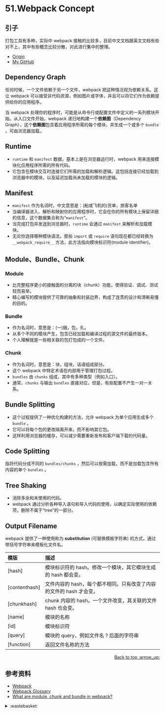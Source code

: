 # 51.Webpack Concept
## <a name="start"></a> 引子
打包工具有多种，实际中 webpack 接触的比较多，目前中文文档跟英文文档有些对不上，其中有些概念比较分散，对此进行集中的整理。


- [Origin][url-origin]
- [My GitHub][url-my-github]

## <a name="dependency"></a> Dependency Graph
任何时候，一个文件依赖于另一个文件，webpack 把这种情况视为依赖关系。这让 webpack 可以接受非代码资源，例如图片或字体，并且可以将它们作为依赖提供给你的应用程序。

当 webpack 处理你的程序时，可能是从命令行或配置文件中定义的一系列模块开始。从入口文件开始，webpack 递归地构建一个**依赖图**（Dependency Graph），这个**依赖图**包含着应用程序所需的每个模块，并生成一个或多个 `bundle` ，可由浏览器加载。

## <a name="runtime"></a> Runtime
- `runtime` 和 `manifest` 数据，基本上是在浏览器运行时，webpack 用来连接模块化应用程序所需的所有代码。
- 它包含在模块交互时连接它们所需的加载和解析逻辑。这包括连接已经加载到浏览器中的模块，以及延迟加载尚未加载的模块的逻辑。

## <a name="manifest"></a> Manifest
- `manifest` 作为名词时，中文意思是：(船或飞机的)货单，旅客名单
- 当编译器进入、解析和映射你的应用程序时，它会在你的所有模块上保留详细的信息，这个数据集合称为“`manifest`”。
- 当完成打包并发送到浏览器时，`runtime` 会通过 `manifest` 来解析和加载模块。
- 无论你选择哪种模块语法，那些 `import` 或 `require` 语句现在都已经转换为 `__webpack_require__` 方法，此方法指向模块标识符(module identifier)。

## <a name="mbc"></a> Module、Bundle、Chunk
### Module
- 比完整程序更小的接触面的分离的块（chunk）功能，使得验证、调试、测试轻而易举。
- 精心编写的模块提供了可靠的抽象和封装边界，构成了连贯的设计和清晰易懂的目的。

### Bundle
- 作为名词时，意思是：(一)捆，包，扎。
- 从多个不同的模块产生，包含已经加载和编译过程的源文件的最终版本。
- 个人理解就是一些相关联的包打包成的一个文件。

### Chunk
- 作为名词时，意思是：块，组块，话语组成部分。
- 这个 webpack 中特定术语在内部用于管理打包过程。
- `bundles` 由 `chunks` 组成，其中有多种类型（例如入口）。
- 通常，`chunks` 与输出 `bundles` 直接对应，但是，有些配置不产生一对一关系。

## <a name="bs"></a> Bundle Splitting
- 这个过程提供了一种优化构建的方法，允许 webpack 为单个应用生成多个 `bundle` 。
- 它可以将每个包的更改隔离开来，而不影响其它包。
- 这样利用浏览器的缓存，可以减少需要重新发布和客户端下载的代码量。

## <a name="cs"></a> Code Splitting
指将代码分成不同的 `bundles/chunks` ，然后可以按需加载，而不是加载包含所有内容的单个 `bundles` 。

## <a name="ts"></a> Tree Shaking
- 消除多余和未使用的代码。
- webpack 通过分析各种导入语句和导入代码的使用，以确定实际使用的依赖项，删除不属于“tree”的一部分。

## <a name="of"></a> Output Filename
webpack 提供了一种使用称为 **substitution** (可替换模板字符串) 的方式，通过带括号字符串来模板化文件名。

模版 | 描述
:------------ | :-------------
[hash] | 模块标识符的 hash。修改一个模块，其它模块生成的 hash 都会变。
[contenthash] | 文件内容的 hash，每个都不相同。只有改变了内容的文件的 hash 才会变。
[chunkhash] | chunk 内容的 hash。一个文件改变，其关联的文件 hash 也会变。
[name] | 模块的名称
[id] | 模块标识符
[query] | 模块的 query，例如文件名 ? 后面的字符串
[function] | 返回文件名称的方法

<div align="right"><a href="#index">Back to top :arrow_up:</a></div>




## <a name="reference"></a> 参考资料
- [Webpack][url-docs-webpack]
- [Webpack Glossary][url-docs-glossary]
- [What are module, chunk and bundle in webpack?][url-stack-ques1]


[url-base]:https://xxholic.github.io/segment


[url-docs-glossary]:https://webpack.js.org/glossary/
[url-docs-webpack]:https://webpack.js.org
[url-stack-ques1]:https://stackoverflow.com/questions/42523436/what-are-module-chunk-and-bundle-in-webpack


<details>
<summary>:wastebasket:</summary>

以下是一些无关紧要的内容。

记得之前看《哆啦A梦：伴我同行》剧场版，里面出现了大雄一行人长大后的样子，里面的风格很中规中矩，最近看到另外一种风格的成长形象：

大雄

![51-dx][url-local-dx]

静香

![51-jx][url-local-jx]


</details>

[url-local-dx]:https://xxholic.github.io/segment/images/51/dx.jpg
[url-local-jx]:https://xxholic.github.io/segment/images/51/jx.jpg

[url-origin]:https://github.com/XXHolic/segment/issues/57
[url-my-github]:https://github.com/XXHolic